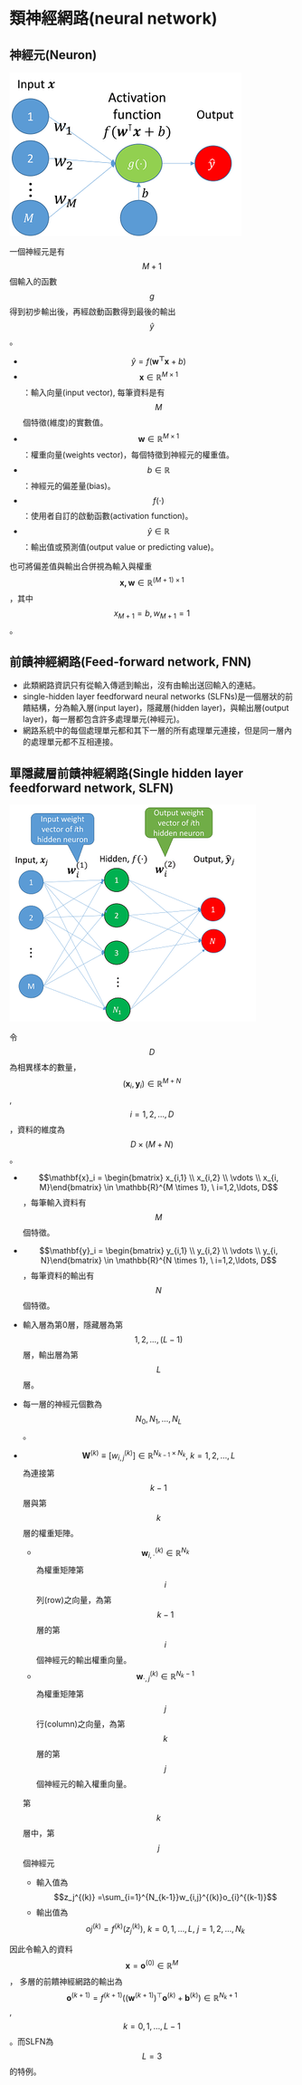 # 類神經網路(neural network)

## 神經元(Neuron)

![單一神經元](../../.gitbook/assets/neuron-min.png)

一個神經元是有$$M+1$$個輸入的函數$$g$$得到初步輸出後，再經啟動函數得到最後的輸出$$\hat{y}$$。

* $$\hat{y} =f(\mathbf{w^{\top} x} + b)$$
* $$\mathbf{x} \in \mathbb{R}^{M \times 1}$$：輸入向量(input vector), 每筆資料是有$$M$$個特徵(維度)的實數值。
* $$\mathbf{w} \in \mathbb{R}^{M \times 1}$$ ：權重向量(weights vector)，每個特徵到神經元的權重值。
* $$b \in \mathbb{R}$$：神經元的偏差量(bias)。
* $$f(\cdot)$$：使用者自訂的啟動函數(activation function)。
* $$\hat{y} \in \mathbb{R}$$：輸出值或預測值(output value or predicting value)。

也可將偏差值與輸出合併視為輸入與權重$$\mathbf{x, w} \in \mathbb{R}^{(M+1) \times 1}$$，其中 $$x_{M+1} = b, w_{M+1}=1$$。

## 前饋神經網路(Feed-forward network, FNN)

* 此類網路資訊只有從輸入傳遞到輸出，沒有由輸出送回輸入的連結。
* single-hidden layer feedforward neural networks (SLFNs)是一個層狀的前饋結構，分為輸入層(input layer)，隱藏層(hidden layer)，與輸出層(output layer)，每一層都包含許多處理單元(神經元)。
* 網路系統中的每個處理單元都和其下一層的所有處理單元連接，但是同一層內的處理單元都不互相連接。

## 單隱藏層前饋神經網路(Single hidden layer feedforward network, SLFN)

![SLFN](../../.gitbook/assets/slfn-min.png)

令$$D$$為相異樣本的數量，$$(\mathbf{x}_i,\mathbf{y}_i)\in \mathbb{R}^{M+N}$$, $$i=1,2,\ldots, D$$，資料的維度為$$D\times (M+N)$$。

* $$\mathbf{x}_i = \begin{bmatrix} x_{i,1} \\ x_{i,2} \\ \vdots \\ x_{i, M}\end{bmatrix} \in \mathbb{R}^{M \times 1}, \ i=1,2,\ldots, D$$，每筆輸入資料有$$M$$個特徵。
* $$\mathbf{y}_i = \begin{bmatrix} y_{i,1} \\ y_{i,2} \\ \vdots \\ y_{i, N}\end{bmatrix} \in \mathbb{R}^{N \times 1}, \ i=1,2,\ldots, D$$，每筆資料的輸出有$$N$$個特徵。
* 輸入層為第0層，隱藏層為第$$1,2,\ldots, (L-1)$$層，輸出層為第$$L$$層。
* 每一層的神經元個數為$$N_0, N_1,\ldots, N_L$$。
*   $$\mathbf{W}^{(k)} \equiv [w_{i,j}^{(k)}] \in \mathbb{R}^{N_{k-1} \times N_k}, \ k=1,2,\ldots, L$$為連接第$$k-1$$層與第$$k$$層的權重矩陣。

    * $$\mathbf{w}_{i, \cdot}^{(k)} \in \mathbb{R}^{N_k}$$為權重矩陣第$$i$$列(row)之向量，為第$$k-1$$層的第$$i$$個神經元的輸出權重向量。
    * $$\mathbf{w}_{\cdot,j}^{(k)} \in \mathbb{R}^{N_k-1}$$為權重矩陣第$$j$$行(column)之向量，為第$$k$$層的第$$j$$個神經元的輸入權重向量。

    第$$k$$層中，第$$j$$個神經元

    * 輸入值為 $$z_j^{(k)} =\sum_{i=1}^{N_{k-1}}w_{i,j}^{(k)}o_{i}^{(k-1)}$$
    * 輸出值為 $$oj^{(k)} =f^{(k)}(z_j^{(k)}), \ k=0,1,\ldots, L, \ j=1,2,\ldots, N_k$$

因此令輸入的資料$$\mathbf{x}=\mathbf{o}^{(0)}\in \mathbb{R}^M$$， 多層的前饋神經網路的輸出為 $$\mathbf{o}^{(k+1)}=f^{(k+1)} ((\mathbf{w}^{(k+1)})^{\top}\mathbf{o}^{(k)}+\mathbf{b}^{(k)}) \in \mathbb{R}^{N_k+1}$$, $$k=0,1,\ldots, L-1$$。而SLFN為$$L=3$$的特例。

